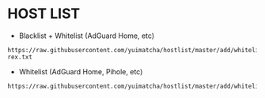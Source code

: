 # HOST LIST

* Blacklist + Whitelist (AdGuard Home, etc)
```
https://raw.githubusercontent.com/yuimatcha/hostlist/master/add/whitelist-rex.txt
```

* Whitelist (AdGuard Home, Pihole, etc)
```
https://raw.githubusercontent.com/yuimatcha/hostlist/master/add/whitelist.txt
```
